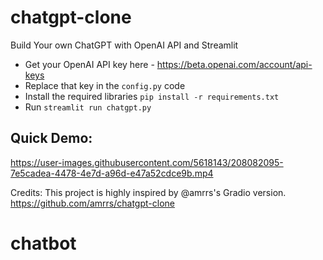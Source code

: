 # chatgpt-clone
Build Your own ChatGPT with OpenAI API and Streamlit

- Get your OpenAI API key here - https://beta.openai.com/account/api-keys
- Replace that key in the `config.py` code
- Install the required libraries `pip install -r requirements.txt`
- Run `streamlit run chatgpt.py`


## Quick Demo: 
https://user-images.githubusercontent.com/5618143/208082095-7e5cadea-4478-4e7d-a96d-e47a52cdce9b.mp4




Credits: This project is highly inspired by @amrrs's Gradio version.  https://github.com/amrrs/chatgpt-clone
# chatbot
